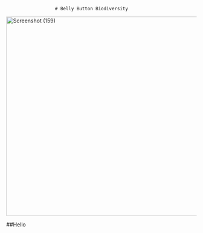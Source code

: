                       # Belly Button Biodiversity


<img width="527" alt="Screenshot (159)" src="https://user-images.githubusercontent.com/102890151/174463938-c1f7e5cf-0243-4e4c-b72d-00be800b18d1.png">

##Hello
